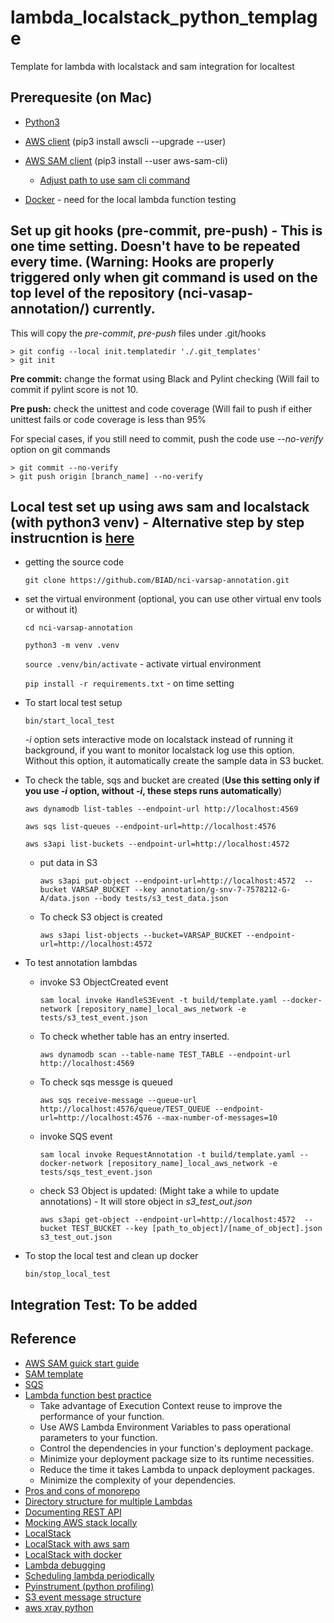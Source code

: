 # lambda_localstack_python_templage
Template for lambda  with localstack and sam integration for localtest 

## Prerequesite (on Mac)

* [Python3](https://www.python.org/downloads/)

* [AWS client](https://docs.aws.amazon.com/cli/latest/userguide/cli-chap-install.html) (pip3 install awscli --upgrade --user)

* [AWS SAM client](https://docs.aws.amazon.com/serverless-application-model/latest/developerguide/serverless-sam-cli-install-mac.html#serverless-sam-cli-install-mac-pip) (pip3 install --user aws-sam-cli)
  
   * [Adjust path to use sam cli command](https://docs.aws.amazon.com/serverless-application-model/latest/developerguide/serverless-sam-cli-install-mac-path.html)

* [Docker](https://docs.docker.com/docker-for-mac/install/) - need for the local lambda function testing


## Set up git hooks (pre-commit, pre-push) - This is one time setting. Doesn't have to be repeated every time. (Warning: Hooks are properly triggered only when git command is used on the top level of the repository (nci-vasap-annotation/) currently.

This will copy the _pre-commit_, _pre-push_ files under .git/hooks
```
> git config --local init.templatedir './.git_templates'
> git init
```

**Pre commit:** change the format using Black and Pylint checking (Will fail to commit if pylint score is not 10.

**Pre push:** check the unittest and code coverage (Will fail to push if either unittest fails or code coverage is less than 95%

For special cases, if you still need to commit, push the code use _--no-verify_ option on git commands

```
> git commit --no-verify
> git push origin [branch_name] --no-verify
```

## Local test set up using aws sam and localstack (with python3 venv) - Alternative step by step instrucntion is [here](local-test-setup)

* getting the source code
 
  `git clone https://github.com/BIAD/nci-varsap-annotation.git`
 
* set the virtual environment (optional, you can use other virtual env tools or without it)
  
  `cd nci-varsap-annotation`
  
  `python3 -m venv .venv`
  
  `source .venv/bin/activate`  - activate virtual environment
  
  `pip install -r requirements.txt` - on time setting
 
* To start local test setup

  `bin/start_local_test`   
  
  _-i_ option sets interactive mode on localstack instead of running it background, if you want to monitor localstack log use this option. Without this option, it automatically create the sample data in S3 bucket.


* To check the table, sqs and bucket are created (**Use this setting only if you use _-i_ option, without _-i_, these steps runs automatically**)
  
  `aws dynamodb list-tables --endpoint-url http://localhost:4569`
  
  `aws sqs list-queues --endpoint-url=http://localhost:4576`
  
  `aws s3api list-buckets --endpoint-url=http://localhost:4572`
  
  * put data in S3
  
    `aws s3api put-object --endpoint-url=http://localhost:4572  --bucket VARSAP_BUCKET --key annotation/g-snv-7-7578212-G-A/data.json --body tests/s3_test_data.json`

  * To check S3 object is created

    `aws s3api list-objects --bucket=VARSAP_BUCKET --endpoint-url=http://localhost:4572` 
  
  
* To test annotation lambdas

  * invoke S3 ObjectCreated event
  
    `sam local invoke HandleS3Event -t build/template.yaml --docker-network [repository_name]_local_aws_network -e tests/s3_test_event.json`
  
  * To check whether table has an entry inserted.

    `aws dynamodb scan --table-name TEST_TABLE --endpoint-url http://localhost:4569`
  
  * To check sqs messge is queued
  
    `aws sqs receive-message --queue-url http://localhost:4576/queue/TEST_QUEUE --endpoint-url=http://localhost:4576 --max-number-of-messages=10`
  
  * invoke SQS event
  
    `sam local invoke RequestAnnotation -t build/template.yaml --docker-network [repository_name]_local_aws_network -e tests/sqs_test_event.json`
    
  * check S3 Object is updated: (Might take a while to update annotations) - It will store object in _s3_test_out.json_
   
    `aws s3api get-object --endpoint-url=http://localhost:4572  --bucket TEST_BUCKET --key [path_to_object]/[name_of_object].json s3_test_out.json`
  
* To stop the local test and clean up docker

  `bin/stop_local_test`
    

## Integration Test: To be added

 
## Reference
* [AWS SAM guick start guide](https://docs.aws.amazon.com/serverless-application-model/latest/developerguide/serverless-quick-start.html)
* [SAM template](https://github.com/awslabs/serverless-application-model/blob/master/versions/2016-10-31.md)
* [SQS](https://aws.amazon.com/blogs/aws/aws-lambda-adds-amazon-simple-queue-service-to-supported-event-sources/)
* [Lambda function best practice](https://docs.aws.amazon.com/lambda/latest/dg/best-practices.html)
  * Take advantage of Execution Context reuse to improve the performance of your function.
  * Use AWS Lambda Environment Variables to pass operational parameters to your function.
  * Control the dependencies in your function's deployment package.
  * Minimize your deployment package size to its runtime necessities.
  * Reduce the time it takes Lambda to unpack deployment packages.
  * Minimize the complexity of your dependencies.
* [Pros and cons of monorepo](https://serverless-stack.com/chapters/organizing-serverless-projects.html)
* [Directory structure for multiple Lambdas](https://serverless.readme.io/docs/project-structure)
* [Documenting REST API](https://docs.aws.amazon.com/apigateway/latest/developerguide/api-gateway-documenting-api.html)
* [Mocking AWS stack locally](https://medium.com/@andyalky/developing-aws-apps-locally-with-localstack-7f3d64663ce4)
* [LocalStack](https://github.com/localstack/localstack)
* [LocalStack with aws sam](http://www.piotrnowicki.com/python/aws/2018/11/16/aws-local-lambda-invocation/)
* [LocalStack with docker](https://itnext.io/docker-compose-aws-localstack-why-not-both-fc8a1db84eca)
* [Lambda debugging](https://docs.aws.amazon.com/serverless-application-model/latest/developerguide/serverless-sam-cli-using-debugging-python.html)
* [Scheduling lambda periodically](https://docs.aws.amazon.com/lambda/latest/dg/with-scheduled-events.html)
* [Pyinstrument (python profiling)](https://github.com/joerick/pyinstrument)
* [S3 event message structure](https://docs.aws.amazon.com/AmazonS3/latest/dev/notification-content-structure.html)
* [aws xray python](https://github.com/aws/aws-xray-sdk-python)

